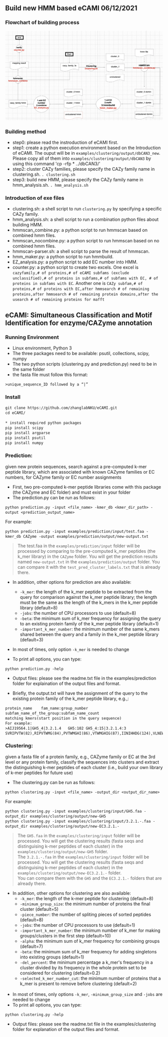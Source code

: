 ## Build new HMM based eCAMI 06/12/2021
### Flowchart of building process
![plot](flowchart.jpg)

### Building method
* step0: please read the instroduction of eCAMI first.
* step1: create a python execution environment based on the Introduction of eCAMI. The ouput will be in `examples/clustering/output/dbCAN3_new`. Please copy all of them into `examples/clustering/output/dbCAN3` by using this command 'cp -rfp * ../dbCAN3/'
* step2: cluster CAZy families, please specify the CAZy family name in clustering.sh.
`. clustering.sh`
* step3: build new HMM, please specify the CAZy family name in hmm_analysis.sh.
`. hmm_analysis.sh`

### Introduction of exe files 
* clustering.sh: a shell script to run `clustering.py` by specifying a specific CAZy family.
* hmm_analysis.sh: a shell script to run a combination python files about building HMM.
* hmmscan_combine.py: a python script to run hmmscan based on combined hmm files.
* hmmscan_nocombine.py: a python script to run hmmscan based on no combined hmm files.
* hmmscan-parser.sh: a shell script to parse the result of hmmscan.
* hmm_maker.py: a python script to run hmmbuild.
* EZ_analysis.py: a python script to add EC number into HMM.
* counter.py: a python script to create two excels. One excel is `cazyfamily,# of proteins,# of eCAMI subfams (exclude unclassified),# of proteins in subfams,# of subfams with EC, # of proteins in subfams with EC`. Another one is `CAZy subfam,# of proteins,# of proteins with EC,after hmmsearch # of remaining proteins,after hmmsearch # of remaining protein domains,after the usearch # of remaining proteins for mafft`

## eCAMI: Simultaneous Classification and Motif Identification for enzyme/CAZyme annotation<br>
### Running Environment<br>
* Linux environment, Python 3<br>
* The three packages need to be available: psutil, collections, scipy, numpy<br>
* The two python scripts (clustering.py and prediction.py) need to be in the same folder<br>
* the fasta file must follow this format:
```
>unique_sequence_ID followed by a “|” 
```
### Install<br>
```
git clone https://github.com/zhanglabNKU/eCAMI.git
cd eCAMI/

* install required python packages
pip install scipy
pip install argparse
pip install psutil
pip install numpy

```
### Prediction: 
given new protein sequences, search against a pre-computed k-mer peptide library, which are associated with known CAZyme families or EC numbers, for CAZyme family or EC number assignments<br>
* First, two pre-computed k-mer peptide libraries come with this package (the CAZyme and EC folder) and must exist in your folder<br>
* The prediction.py can be run as follows:<br>
```
python prediction.py -input <file_name> -kmer_db <kmer_dir_path> -output <prediction_output_name>
```
For example:
```
python prediction.py -input examples/prediction/input/test.faa -kmer_db CAZyme -output examples/prediction/output/new-output.txt
```
> The test.faa in the `examples/prediction/input` folder will be processed by comparing to the pre-computed k_mer peptides (the k_mer library) in the `CAZyme` folder. You will get the prediction results named `new-output.txt` in the `examples/prediction/output` folder. You can compare it with the `test_pred_cluster_labels.txt` that is already there.<br>
* In addition, other options for prediction are also available:<br>
  * `-k_mer`: the length of the k_mer peptide to be extracted from the query for comparison against the k_mer peptide library; the length must be the same as the length of the k_mers in the k_mer peptide library (default=8) <br>
  * `-jobs`: the number of CPU processors to use (default=8) <br>
  * `-beta`: the minimum sum of k_mer frequency for assigning the query to an existing protein family of the k_mer peptide library (default=1) <br>
  * `-important_k_mer_number`: the minimum number of the same k_mers shared between the query and a family in the k_mer peptide library (default=3)  <br>

* In most of times, only option `-k_mer` is needed to change<br>
* To print all options, you can type:<br>
```
python prediction.py -help
```
* Output files: please see the readme.txt file in the examples/prediction folder for explaination of the output files and format. <br>

* Briefly, the output.txt will have the assignment of the query to the existing protein family of the k_mer peptide library, e.g.,:<br>
```
protein_name    fam_name:group_number    subfam_name_of_the_group:subfam_name_count
matching kmers(start position in the query sequence)
For example:
>AIJ19564.1|GH5_4|3.2.1.4	GH5:102	GH5_4:15|3.2.1.4:3
SVRIPVTW(82),RIPVTWMG(84),PVTWMGHI(86),VTWMGHIG(87),IINIHHDG(124),VLNEWNQV(210),NRLMVAVH(259),
```

### Clustering: 
given a fasta file of a protein family, e.g., CAZyme family or EC at the 3rd level or any protein family, classify the sequences into clusters and extract the distinguishing k-mer peptides of each cluster (i.e., build your own library of k-mer peptides for future use) <br>
* The clustering.py can be run as follows:<br>
```
python clustering.py -input <file_name> -output_dir <output_dir_name>
```
For example:
```
python clustering.py -input examples/clustering/input/GH5.faa -output_dir examples/clustering/output/new-GH5
python clustering.py -input examples/clustering/input/3.2.1.-.faa -output_dir examples/clustering/output/new-EC3.2.1.-
```
> The `GH5.faa` in the `examples/clustering/input` folder will be processed. You will get the clustering results (fasta seqs and distinguising k-mer peptides of each cluster) in the `examples/clustering/output/new-GH5` folder.<br>
> The `3.2.1.-.faa` in the `examples/clustering/input` folder will be processed. You will get the clustering results (fasta seqs and distinguising k-mer peptides of each cluster) in the `examples/clustering/output/new-EC3.2.1.-` folder.<br>
> You can compare them with the `GH5` and the `EC3.2.1.-` folders that are already there.

* In addition, other options for clustering are also available:<br>
  * `-k_mer`: the length of the k-mer peptide for clustering (default=8) <br>
  * `-minimum_group_size`: the minimum number of proteins the final cluster (default=5)<br>
  * `-piece_number`: the number of spliting pieces of sorted peptides (default=8)<br>
  * `-jobs`: the number of CPU processors to use (default=1) <br>
  * `-important_k_mer_number`: the minimum number of k_mer for making groups/clusters in the first step (default=10) <br>
  * `-alpha`: the minimum sum of k_mer frequency for combining groups (default=7) <br>
  * `-beta`: the minimum sum of k_mer frequency for adding singletons into existing groups (default=1) <br>
  * `-del_percent`: the minimum percentage a k_mer's frequency in a cluster divided by its frequency in the whole protein set to be considered for clustering (default=0.2) <br>
  * `-selected_k_mer_number_cut`: the minimum number of proteins that a k_mer is present to remove before clustering (default=2) <br><br>
* In most of times, only options `-k_mer`, `-minimum_group_size` and `-jobs` are needed to change<br>
* To print all options, you can type:<br>
```
python clustering.py -help
```
* Output files: please see the readme.txt file in the examples/clustering folder for explanation of the output files and format. <br><br><br>


